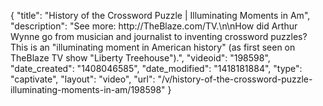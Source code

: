 {
    "title": "History of the Crossword Puzzle | Illuminating Moments in Am",
    "description": "See more: http:\/\/TheBlaze.com\/TV.\n\nHow did Arthur Wynne go from musician and journalist to inventing crossword puzzles? This is an \"illuminating moment in American history\" (as first seen on TheBlaze TV show \"Liberty Treehouse\").",
    "videoid": "198598",
    "date_created": "1408046585",
    "date_modified": "1418181884",
    "type": "captivate",
    "layout": "video",
    "url": "\/v\/history-of-the-crossword-puzzle-illuminating-moments-in-am\/198598"
}
